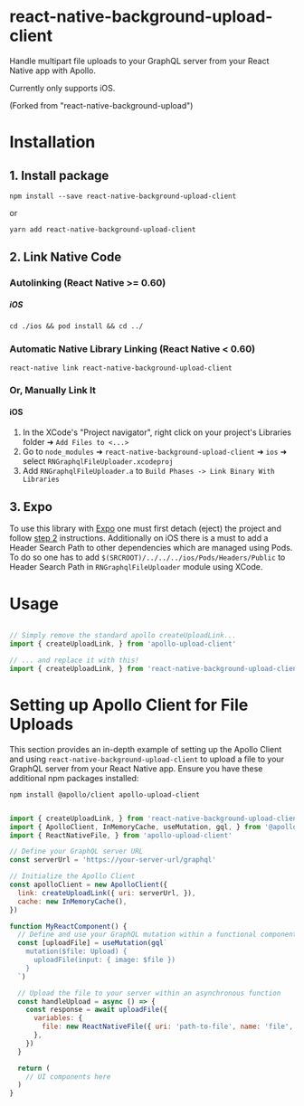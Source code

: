 # react-native-background-upload-client
Handle multipart file uploads to your GraphQL server from your React Native app with Apollo.

Currently only supports iOS.

(Forked from "react-native-background-upload")

# Installation

## 1. Install package

`npm install --save react-native-background-upload-client`

or

`yarn add react-native-background-upload-client`

## 2. Link Native Code

### Autolinking (React Native >= 0.60)

##### iOS

`cd ./ios && pod install && cd ../`

### Automatic Native Library Linking (React Native < 0.60)

`react-native link react-native-background-upload-client`

### Or, Manually Link It

#### iOS

1. In the XCode's "Project navigator", right click on your project's Libraries folder ➜ `Add Files to <...>`
2. Go to `node_modules` ➜ `react-native-background-upload-client` ➜ `ios` ➜ select `RNGraphqlFileUploader.xcodeproj`
3. Add `RNGraphqlFileUploader.a` to `Build Phases -> Link Binary With Libraries`

## 3. Expo

To use this library with [Expo](https://expo.io) one must first detach (eject) the project and follow [step 2](#2-link-native-code) instructions. Additionally on iOS there is a must to add a Header Search Path to other dependencies which are managed using Pods. To do so one has to add `$(SRCROOT)/../../../ios/Pods/Headers/Public` to Header Search Path in `RNGraphqlFileUploader` module using XCode.

# Usage

```js

// Simply remove the standard apollo createUploadLink...
import { createUploadLink, } from 'apollo-upload-client'

// ... and replace it with this!
import { createUploadLink, } from 'react-native-background-upload-client'

```

# Setting up Apollo Client for File Uploads

This section provides an in-depth example of setting up the Apollo Client and using `react-native-background-upload-client` to upload a file to your GraphQL server from your React Native app. Ensure you have these additional npm packages installed:

`npm install @apollo/client apollo-upload-client`

```js

import { createUploadLink, } from 'react-native-background-upload-client'
import { ApolloClient, InMemoryCache, useMutation, gql, } from '@apollo/client'
import { ReactNativeFile, } from 'apollo-upload-client'

// Define your GraphQL server URL
const serverUrl = 'https://your-server-url/graphql'

// Initialize the Apollo Client
const apolloClient = new ApolloClient({
  link: createUploadLink({ uri: serverUrl, }),
  cache: new InMemoryCache(),
})

function MyReactComponent() {
  // Define and use your GraphQL mutation within a functional component
  const [uploadFile] = useMutation(gql`
    mutation($file: Upload) {
      uploadFile(input: { image: $file })
    }
  `)

  // Upload the file to your server within an asynchronous function
  const handleUpload = async () => {
    const response = await uploadFile({
      variables: {
        file: new ReactNativeFile({ uri: 'path-to-file', name: 'file', }),
      },
    })
  }

  return (
    // UI components here
  )
}

```
